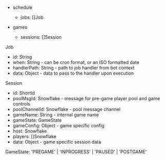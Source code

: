 - schedule
  - jobs: []Job

- games
  - sessions: []Session

Job
  - id: String
  - when: String - can be cron format, or an ISO formatted date
  - handlerPath: String - path to job handler from bot context
  - data: Object - data to pass to the handler upon execution

Session
  - id: ShortId
  - poolMsgId: Snowflake - message for pre-game player pool and game controls
  - poolChannelId: Snowflake - pool message channel
  - gameName: String - internal game name
  - gameState: GameState
  - gameConfig: Object - game specific config
  - host: Snowflake
  - players: []Snowflake
  - data: Object - game specific session data

GameState: 'PREGAME' | 'INPROGRESS' | 'PAUSED' | 'POSTGAME'
